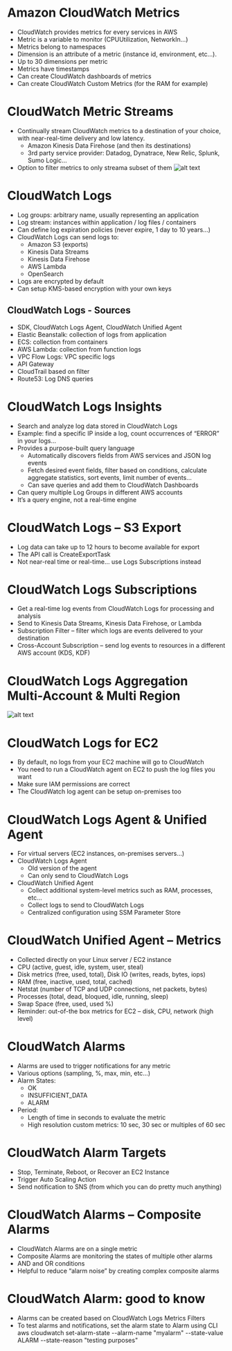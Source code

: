 # Amazon CloudWatch Metrics
- CloudWatch provides metrics for every services in AWS
- Metric is a variable to monitor (CPUUtilization, NetworkIn…)
- Metrics belong to namespaces
- Dimension is an attribute of a metric (instance id, environment, etc…).
- Up to 30 dimensions per metric
- Metrics have timestamps
- Can create CloudWatch dashboards of metrics
- Can create CloudWatch Custom Metrics (for the RAM for example)

# CloudWatch Metric Streams
- Continually stream CloudWatch
metrics to a destination of your choice,
with near-real-time delivery and low
latency.
    - Amazon Kinesis Data Firehose (and then
    its destinations)
    - 3rd party service provider: Datadog,
    Dynatrace, New Relic, Splunk, Sumo
    Logic…
- Option to filter metrics to only streama subset of them
![alt text](image-96.png)

# CloudWatch Logs
- Log groups: arbitrary name, usually representing an application
- Log stream: instances within application / log files / containers
- Can define log expiration policies (never expire, 1 day to 10 years…)
- CloudWatch Logs can send logs to:
    - Amazon S3 (exports)
    - Kinesis Data Streams
    - Kinesis Data Firehose
    - AWS Lambda
    - OpenSearch
- Logs are encrypted by default
- Can setup KMS-based encryption with your own keys

## CloudWatch Logs - Sources
- SDK, CloudWatch Logs Agent, CloudWatch Unified Agent
- Elastic Beanstalk: collection of logs from application
- ECS: collection from containers
- AWS Lambda: collection from function logs
- VPC Flow Logs: VPC specific logs
- API Gateway
- CloudTrail based on filter
- Route53: Log DNS queries

# CloudWatch Logs Insights
- Search and analyze log data stored in CloudWatch Logs
- Example: find a specific IP inside a log, count occurrences of
“ERROR” in your logs…
- Provides a purpose-built query language
    - Automatically discovers fields from AWS services and JSON log
    events
    - Fetch desired event fields, filter based on conditions, calculate
    aggregate statistics, sort events, limit number of events…
    - Can save queries and add them to CloudWatch Dashboards
- Can query multiple Log Groups in different AWS accounts
- It’s a query engine, not a real-time engine

# CloudWatch Logs – S3 Export

- Log data can take up to 12 hours to
become available for export
- The API call is CreateExportTask
- Not near-real time or real-time… use
Logs Subscriptions instead

# CloudWatch Logs Subscriptions
- Get a real-time log events from CloudWatch Logs for processing and analysis
- Send to Kinesis Data Streams, Kinesis Data Firehose, or Lambda
- Subscription Filter – filter which logs are events delivered to your destination
- Cross-Account Subscription – send log events to resources in a different
AWS account (KDS, KDF)

# CloudWatch Logs Aggregation Multi-Account & Multi Region

![alt text](image-97.png)

# CloudWatch Logs for EC2
- By default, no logs from your EC2
machine will go to CloudWatch
- You need to run a CloudWatch
agent on EC2 to push the log files
you want
- Make sure IAM permissions are
correct
- The CloudWatch log agent can be
setup on-premises too

# CloudWatch Logs Agent & Unified Agent
- For virtual servers (EC2 instances, on-premises servers…)
- CloudWatch Logs Agent
    - Old version of the agent
    - Can only send to CloudWatch Logs
- CloudWatch Unified Agent
    - Collect additional system-level metrics such as RAM, processes, etc…
    - Collect logs to send to CloudWatch Logs
    - Centralized configuration using SSM Parameter Store

# CloudWatch Unified Agent – Metrics
- Collected directly on your Linux server / EC2 instance
- CPU (active, guest, idle, system, user, steal)
- Disk metrics (free, used, total), Disk IO (writes, reads, bytes, iops)
- RAM (free, inactive, used, total, cached)
- Netstat (number of TCP and UDP connections, net packets, bytes)
- Processes (total, dead, bloqued, idle, running, sleep)
- Swap Space (free, used, used %)
- Reminder: out-of-the box metrics for EC2 – disk, CPU, network (high level)

# CloudWatch Alarms
- Alarms are used to trigger notifications for any metric
- Various options (sampling, %, max, min, etc…)
- Alarm States:
    - OK
    - INSUFFICIENT_DATA
    - ALARM
- Period:
    - Length of time in seconds to evaluate the metric
    - High resolution custom metrics: 10 sec, 30 sec or multiples of 60 sec

# CloudWatch Alarm Targets
- Stop, Terminate, Reboot, or Recover an EC2 Instance
- Trigger Auto Scaling Action
- Send notification to SNS (from which you can do pretty much anything)

# CloudWatch Alarms – Composite Alarms
- CloudWatch Alarms are on a single metric
- Composite Alarms are monitoring the states of multiple other alarms
- AND and OR conditions
- Helpful to reduce “alarm noise” by creating complex composite alarms

# CloudWatch Alarm: good to know

- Alarms can be created based on CloudWatch Logs Metrics Filters
- To test alarms and notifications, set the alarm state to Alarm using CLI
aws cloudwatch set-alarm-state --alarm-name "myalarm" --state-value
ALARM --state-reason "testing purposes"
